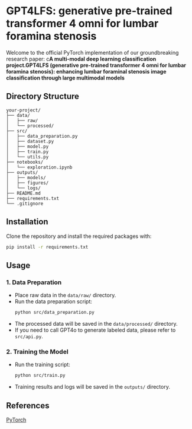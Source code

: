 # GPT4LFS: generative pre-trained transformer 4 omni for lumbar foramina stenosis

Welcome to the official PyTorch implementation of our groundbreaking research paper: 
c**A multi-modal deep learning classification project.GPT4LFS (generative pre-trained transformer 4 omni for lumbar foramina stenosis): enhancing lumbar foraminal stenosis image classification through large multimodal models**

## Directory Structure

```plaintext
your-project/
├── data/
│   ├── raw/
│   └── processed/
├── src/
│   ├── data_preparation.py
│   ├── dataset.py
│   ├── model.py
│   ├── train.py
│   └── utils.py
├── notebooks/
│   └── exploration.ipynb
├── outputs/
│   ├── models/
│   ├── figures/
│   └── logs/
├── README.md
├── requirements.txt
└── .gitignore
```

## Installation

Clone the repository and install the required packages with:

```bash
pip install -r requirements.txt
```

## Usage

### 1. Data Preparation
- Place raw data in the `data/raw/` directory.
- Run the data preparation script:
  ```bash
  python src/data_preparation.py
  ```
- The processed data will be saved in the `data/processed/` directory.
- If you need to call GPT4o to generate labeled data, please refer to `src/api.py`.

### 2. Training the Model
- Run the training script:
  ```bash
  python src/train.py
  ```
- Training results and logs will be saved in the `outputs/` directory.

## References

[PyTorch](https://pytorch.org/)

